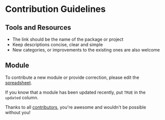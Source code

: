 # Contribution Guidelines

## Tools and Resources 

* The link should be the name of the package or project
* Keep descriptions concise, clear and simple
* New categories, or improvements to the existing ones are also welcome

## Module

To contribute a new module or provide correction, please edit the [spreadsheet](https://docs.google.com/spreadsheets/d/1b-_ipGbktIRnwyipoIpP3bcR-JlpEM3S_OA31r40-L0).

If you know that a module has been updated recently, put `TRUE` in the `updated` column.

Thanks to all [contributors](https://github.com/PerfectCarl/awesome-play1/graphs/contributors), you're awesome and wouldn't be possible without you!
